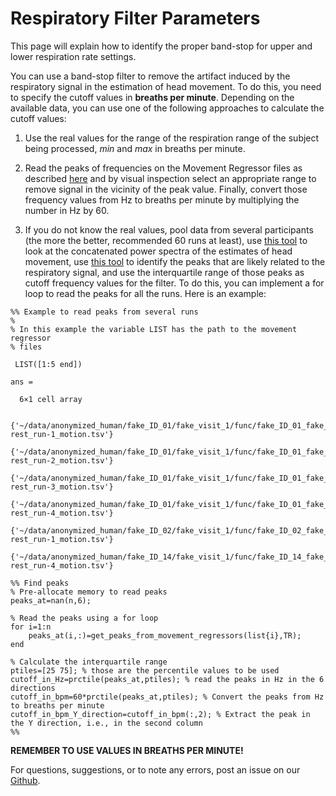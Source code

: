 # Respiratory Filter Parameters
 
This page will explain how to identify the proper band-stop for upper and lower respiration rate settings.

You can use a band-stop filter to remove the artifact induced by the respiratory signal in the estimation of head movement. To do this, you need to specify the cutoff values in **breaths per minute**. Depending on the available data, you can use one of the following approaches to calculate the cutoff values:

1. Use the real values for the range of the respiration range of the subject being processed, *min* and *max* in breaths per minute.

2. Read the peaks of frequencies on the Movement Regressor files as described [here](motion-regressor.md) and by visual inspection select an appropriate range to remove signal in the vicinity of the peak value. Finally, convert those frequency values from Hz to breaths per minute by multiplying the number in Hz by 60.

3. If you do not know the real values, pool data from several participants (the more the better, recommended 60 runs at least), use [this tool](https://github.com/DCAN-Labs/movement_regressors_power_plots/blob/master/01_to_run_cat_mov_reg_power.pdf) to look at the concatenated power spectra of the estimates of head movement, use [this tool](https://github.com/DCAN-Labs/movement_regressors_power_plots/blob/master/03_to_run_get_peaks_from_movement_regressors.pdf) to identify the peaks that are likely related to the respiratory signal, and use the interquartile range of those peaks as cutoff frequency values for the filter. To do this, you can implement a for loop to read the peaks for all the runs. Here is an example:

```
%% Example to read peaks from several runs
%
% In this example the variable LIST has the path to the movement regressor
% files
 
 LIST([1:5 end])
 
ans =
 
  6×1 cell array
 
    {'~/data/anonymized_human/fake_ID_01/fake_visit_1/func/fake_ID_01_fake_visit_1_task-rest_run-1_motion.tsv'}
    {'~/data/anonymized_human/fake_ID_01/fake_visit_1/func/fake_ID_01_fake_visit_1_task-rest_run-2_motion.tsv'}
    {'~/data/anonymized_human/fake_ID_01/fake_visit_1/func/fake_ID_01_fake_visit_1_task-rest_run-3_motion.tsv'}
   {'~/data/anonymized_human/fake_ID_01/fake_visit_1/func/fake_ID_01_fake_visit_1_task-rest_run-4_motion.tsv'}
    {'~/data/anonymized_human/fake_ID_02/fake_visit_1/func/fake_ID_02_fake_visit_1_task-rest_run-1_motion.tsv'}
    {'~/data/anonymized_human/fake_ID_14/fake_visit_1/func/fake_ID_14_fake_visit_1_task-rest_run-4_motion.tsv'}
 
%% Find peaks
% Pre-allocate memory to read peaks
peaks_at=nan(n,6);
 
% Read the peaks using a for loop
for i=1:n
    peaks_at(i,:)=get_peaks_from_movement_regressors(list{i},TR);
end
 
% Calculate the interquartile range
ptiles=[25 75]; % those are the percentile values to be used
cutoff_in_Hz=prctile(peaks_at,ptiles); % read the peaks in Hz in the 6 directions
cutoff_in_bpm=60*prctile(peaks_at,ptiles); % Convert the peaks from Hz to breaths per minute
cutoff_in_bpm_Y_direction=cutoff_in_bpm(:,2); % Extract the peak in the Y direction, i.e., in the second column
%%
```

**REMEMBER TO USE VALUES IN BREATHS PER MINUTE!**


For questions, suggestions, or to note any errors, post an issue on our [Github](https://github.com/DCAN-Labs/cdni-brain/issues).